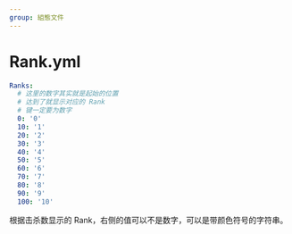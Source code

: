 ```yaml
---
group: 組態文件
---
```


# Rank.yml

```yaml
Ranks:
  # 这里的数字其实就是起始的位置
  # 达到了就显示对应的 Rank
  # 键一定要为数字
  0: '0'
  10: '1'
  20: '2'
  30: '3'
  40: '4'
  50: '5'
  60: '6'
  70: '7'
  80: '8'
  90: '9'
  100: '10'
```

根据击杀数显示的 Rank，右侧的值可以不是数字，可以是带颜色符号的字符串。
